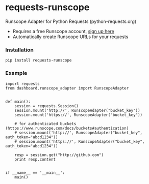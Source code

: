 requests-runscope
=================

Runscope Adapter for Python Requests (python-requests.org)

- Requires a free Runscope account, [sign up here](https://www.runscope.com/signup)
- Automatically create Runscope URLs for your requests

### Installation

    pip install requests-runscope


### Example

    import requests
    from dashboard.runscope_adapter import RunscopeAdapter


    def main():
        session = requests.Session()
        session.mount('http://', RunscopeAdapter("bucket_key"))
        session.mount('https://', RunscopeAdapter("bucket_key"))

        # for authenticated buckets (https://www.runscope.com/docs/buckets#authentication)
        # session.mount('http://', RunscopeAdapter("bucket_key", auth_token="abcd1234"))
        # session.mount('https://', RunscopeAdapter("bucket_key", auth_token="abcd1234"))

        resp = session.get("http://github.com")
        print resp.content


    if __name__ == '__main__':
        main()